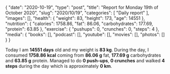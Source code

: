 {
    "date": "2020-10-19",
    "type": "post",
    "title": "Report for Monday 19th of October 2020",
    "slug": "2020\/10\/19",
    "categories": [
        "Daily report"
    ],
    "images": [],
    "health": {
        "weight": 83,
        "height": 173,
        "age": 14551
    },
    "nutrition": {
        "calories": 1758.86,
        "fat": 86.06,
        "carbohydrates": 177.69,
        "protein": 63.85
    },
    "exercise": {
        "pushups": 0,
        "crunches": 0,
        "steps": 4
    },
    "media": {
        "books": [],
        "podcast": [],
        "youtube": [],
        "movies": [],
        "photos": []
    }
}

Today I am <strong>14551 days</strong> old and my weight is <strong>83 kg</strong>. During the day, I consumed <strong>1758.86 kcal</strong> coming from <strong>86.06 g</strong> fat, <strong>177.69 g</strong> carbohydrates and <strong>63.85 g</strong> protein. Managed to do <strong>0 push-ups</strong>, <strong>0 crunches</strong> and walked <strong>4 steps</strong> during the day which is approximately <strong>0 km</strong>.